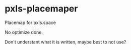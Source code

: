 # pxls-placemaper
Placemap for pxls.space

No optimize done.

Don't understant what it is written, maybe best to not use?
